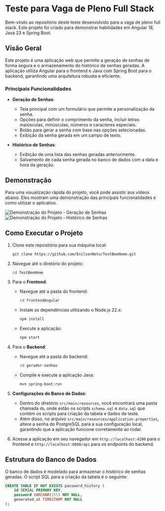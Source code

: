 # Teste para Vaga de Pleno Full Stack

Bem-vindo ao repositório deste teste desenvolvido para a vaga de pleno full stack. Este projeto foi criado para demonstrar habilidades em Angular 18, Java 23 e Spring Boot.

## Visão Geral

Este projeto é uma aplicação web que permite a geração de senhas de forma segura e o armazenamento do histórico de senhas geradas. A aplicação utiliza Angular para o frontend e Java com Spring Boot para o backend, garantindo uma arquitetura robusta e eficiente.

### Principais Funcionalidades

- **Geração de Senhas**: 
  - Tela principal com um formulário que permite a personalização da senha.
  - Opções para definir o comprimento da senha, incluir letras maiúsculas, minúsculas, números e caracteres especiais.
  - Botão para gerar a senha com base nas opções selecionadas.
  - Exibição da senha gerada em um campo de texto.

- **Histórico de Senhas**: 
  - Exibição de uma lista das senhas geradas anteriormente.
  - Salvamento de cada senha gerada no banco de dados com a data e hora da geração.

## Demonstração

Para uma visualização rápida do projeto, você pode assistir aos vídeos abaixo. Eles mostram uma demonstração das principais funcionalidades e como utilizar o aplicativo.

![Demonstração do Projeto - Geração de Senhas](frontendAngular/src/assets/computer.gif)
![Demonstração do Projeto - Histórico de Senhas](frontendAngular/src/assets/mobile.gif)

## Como Executar o Projeto

1. Clone este repositório para sua máquina local:
    ```bash
    git clone https://github.com/EnilsonNeto/TestBeeHome.git
    ```

2. Navegue até o diretório do projeto:
    ```bash
    cd TestBeeHome
    ```

3. Para o **Frontend**:
   - Navegue até a pasta do frontend:
     ```bash
     cd frontendAngular
     ```
   - Instale as dependências utilizando o Node.js 22.x:
     ```bash
     npm install
     ```
   - Execute a aplicação:
     ```bash
     npm start
     ```

4. Para o **Backend**:
   - Navegue até a pasta do backend:
     ```bash
     cd gerador-senhas
     ```
   - Compile e execute a aplicação Java:
     ```bash
     mvn spring-boot:run
     ```

5. **Configurações do Banco de Dados**:
   - Dentro do diretório `src/main/resources`, você encontrará uma pasta chamada `db`, onde estão os scripts `schema.sql` e `data.sql` que contêm os scripts para criação da tabela e dados de teste.
   - Além disso, no arquivo `src/main/resources/application.properties`, altere a senha do PostgreSQL para a sua configuração local, garantindo que a aplicação funcione corretamente ao rodar.

6. Acesse a aplicação em seu navegador em `http://localhost:4200` para o frontend e `http://localhost:8080/api` para os endpoints do backend.

## Estrutura do Banco de Dados

O banco de dados é modelado para armazenar o histórico de senhas geradas. O script SQL para a criação da tabela é o seguinte:

```sql
CREATE TABLE IF NOT EXISTS password_history (
    id SERIAL PRIMARY KEY,
    password VARCHAR(255) NOT NULL,
    generated_at TIMESTAMP NOT NULL
);

